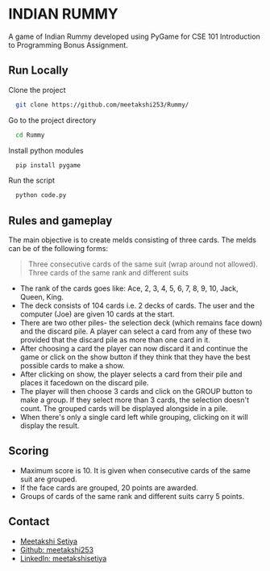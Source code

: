 # INDIAN RUMMY

A game of Indian Rummy developed using PyGame for CSE 101 Introduction to Programming Bonus Assignment.

## Run Locally

Clone the project

```bash
  git clone https://github.com/meetakshi253/Rummy/
```

Go to the project directory

```bash
  cd Rummy
```

Install python modules

```bash
  pip install pygame
```

Run the script

```bash
  python code.py
```

## Rules and gameplay

The main objective is to create melds consisting of three cards. The melds can be of the following forms:

> Three consecutive cards of the same suit (wrap around not allowed). <br/>
> Three cards of the same rank and different suits

- The rank of the cards goes like: Ace, 2, 3, 4, 5, 6, 7, 8, 9, 10, Jack, Queen, King.
- The deck consists of 104 cards i.e. 2 decks of cards. The user and the computer (Joe) are given 10 cards at the start.
- There are two other piles- the selection deck (which remains face down) and the discard pile. A player can select a card from any of these two provided that the discard pile as more than one card in it.
- After choosing a card the player can now discard it and continue the game or click on the show button if they think that they have the best possible cards to make a show.
- After clicking on show, the player selects a card from their pile and places it facedown on the discard pile.
- The player will then choose 3 cards and click on the GROUP button to make a group. If they select more than 3 cards, the selection doesn't count. The grouped cards will be displayed alongside in a pile.
- When there's only a single card left while grouping, clicking on it will display the result.

## Scoring

- Maximum score is 10. It is given when consecutive cards of the same suit are grouped.
- If the face cards are grouped, 20 points are awarded.
- Groups of cards of the same rank and different suits carry 5 points.

## Contact

- [Meetakshi Setiya](meetakshisetiya.vercel.app)
- [Github: meetakshi253](https://github.com/meetakshi253)
- [LinkedIn: meetakshisetiya](https://www.linkedin.com/in/meetakshisetiya/)

